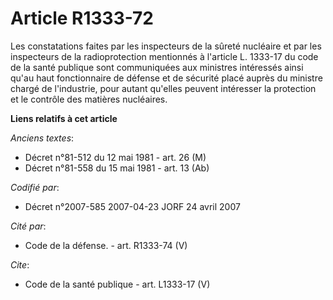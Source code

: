 # Article R1333-72

Les constatations faites par les inspecteurs de la sûreté nucléaire et par les inspecteurs de la radioprotection mentionnés à
l'article L. 1333-17 du code de la santé publique sont communiquées aux ministres intéressés ainsi qu'au haut fonctionnaire
de défense et de sécurité placé auprès du ministre chargé de l'industrie, pour autant qu'elles peuvent intéresser la
protection et le contrôle des matières nucléaires.

**Liens relatifs à cet article**

_Anciens textes_:

  - Décret n°81-512 du 12 mai 1981 - art. 26 (M)
  - Décret n°81-558 du 15 mai 1981 - art. 13 (Ab)

_Codifié par_:

  - Décret n°2007-585 2007-04-23 JORF 24 avril 2007

_Cité par_:

  - Code de la défense. - art. R1333-74 (V)

_Cite_:

  - Code de la santé publique - art. L1333-17 (V)
